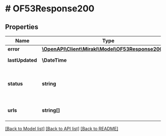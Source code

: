 # # OF53Response200

## Properties

Name | Type | Description | Notes
------------ | ------------- | ------------- | -------------
**error** | [**\OpenAPI\Client\Mirakl\Model\OF53Response200Error**](OF53Response200Error.md) |  | [optional]
**lastUpdated** | **\DateTime** | The last update date of the export | [optional]
**status** | **string** | Current status of the export, can be &lt;code&gt;PENDING&lt;/code&gt;, &lt;code&gt;FAILED&lt;/code&gt; or &lt;code&gt;COMPLETED&lt;/code&gt; | [optional]
**urls** | **string[]** | List of generated urls to call to download each generated chunks | [optional]

[[Back to Model list]](../../README.md#models) [[Back to API list]](../../README.md#endpoints) [[Back to README]](../../README.md)
